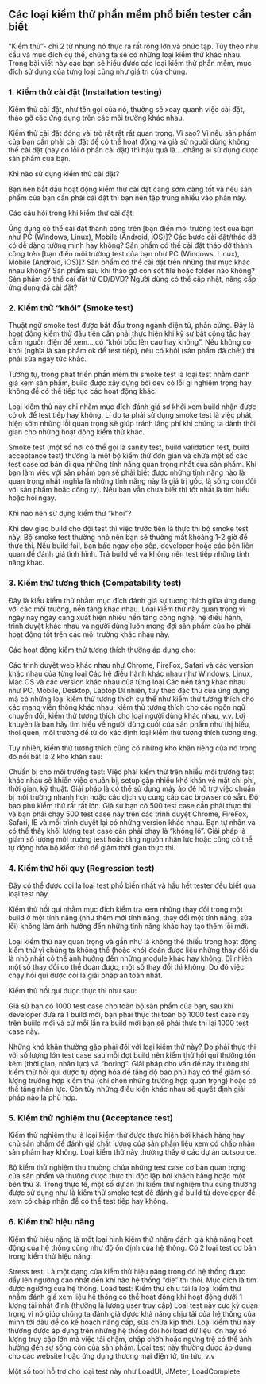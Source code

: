 ## Các loại kiểm thử phần mềm phổ biến tester cần biết  

“Kiểm thử”- chỉ 2 từ nhưng nó thực ra rất rộng lớn và phức tạp. Tùy theo nhu cầu và mục đích cụ thể, chúng ta sẽ có những loại kiểm thử khác nhau. Trong bài viết này các bạn sẽ hiểu được các loại kiểm thử phần mềm, mục đích sử dụng của từng loại cũng như giá trị của chúng.



### 1. Kiểm thử cài đặt (Installation testing)

Kiểm thử cài đặt, như tên gọi của nó, thường sẽ xoay quanh việc cài đặt, tháo gỡ các ứng dụng trên các môi trường khác nhau.

Kiểm thử cài đặt đóng vài trò rất rất rất quan trọng. Vì sao? Vì nếu sản phẩm của bạn cần phải cài đặt để có thể hoạt động và giả sử người dùng không thể cài đặt (hay có lỗi ở phần cài đặt) thì hậu quả là….chẳng ai sử dụng được sản phẩm của bạn.

Khi nào sử dụng kiểm thử cài đặt?

Bạn nên bắt đầu hoạt động kiểm thử cài đặt càng sớm càng tốt và nếu sản phẩm của bạn cần phải cài đặt thì bạn nên tập trung nhiều vào phần này.

Các câu hỏi trong khi kiểm thử cài đặt:

Ứng dụng có thể cài đặt thành công trên [bạn điền môi trường test của bạn như PC (Windows, Linux), Mobile (Android, iOS)]?
Các bước cài đặt/tháo dỡ có dễ dàng tường minh hay không?
Sản phẩm có thể cài đặt tháo dỡ thành công trên [bạn điền môi trường test của bạn như PC (Windows, Linux), Mobile (Android, iOS)]?
Sản phẩm có thể cài đặt trên những thư mục khác nhau không?
Sản phẩm sau khi tháo gỡ còn sót file hoặc folder nào không?
Sản phẩm có thể cài đặt từ CD/DVD?
Người dùng có thể cập nhật, nâng cấp ứng dụng đã cài đặt? 
### 2. Kiểm thử “khói” (Smoke test)

Thuật ngữ smoke test được bắt đầu trong ngành điện tử, phần cứng. Đây là hoạt động kiểm thử đầu tiên cần phải thực hiện khi kỹ sư bật công tắc hay cắm nguồn điện để xem….có “khói bốc lên cao hay không”. Nếu không có khói (nghĩa là sản phẩm ok để test tiếp), nếu có khói (sản phẩm đã chết) thì phải sửa ngay tức khắc.

Tương tự, trong phát triển phần mềm thì smoke test là loại test nhằm đánh giá xem sản phẩm, build được xây dựng bởi dev có lỗi gì nghiêm trọng hay không để có thể tiếp tục các hoạt động khác.

Loại kiểm thử này chỉ nhằm mục đích đánh giá sơ khởi xem build nhận được có ok để test tiếp hay không. Lí do ta phải sử dụng smoke test là việc phát hiện sớm những lỗi quan trọng sẽ giúp tránh lãng phí khi chúng ta dành thời gian cho những hoạt đông kiểm thử khác.

Smoke test (một số nơi có thể gọi là sanity test, build validation test, build acceptance test) thường là một bộ kiểm thử đơn giản và chứa một số các test case cơ bản đi qua những tính năng quan trọng nhất của sản phẩm. Khi bạn làm việc với sản phẩm bạn sẽ phải biết được những tính năng nào là quan trọng nhất (nghĩa là những tính năng này là giá trị gốc, là sống còn đối với sản phẩm hoặc công ty). Nếu bạn vẫn chưa biết thì tốt nhất là tìm hiểu hoặc hỏi ngay.

Khi nào nên sử dụng kiểm thử “khói”?

Khi dev giao build cho đội test thì việc trước tiên là thực thi bộ smoke test này. Bộ smoke test thường nhỏ nên bạn sẽ thường mất khoảng 1-2 giờ để thực thi. Nếu build fail, bạn báo ngay cho sếp, developer hoặc các bên liên quan để đánh giá tình hình. Trả build về và không nên test tiếp những tính năng khác.

### 3. Kiểm thử tương thích (Compatability test)

Đây là kiểu kiểm thử nhằm mục đích đánh giá sự tương thích giữa ứng dụng với các môi trường, nền tảng khác nhau. Loại kiểm thử này quan trọng vì ngày nay ngày càng xuất hiện nhiều nền tảng công nghệ, hệ điều hành, trình duyệt khác nhau và người dùng luôn mong đợi sản phẩm của họ phải hoạt động tốt trên các môi trường khác nhau này.

Các hoạt động kiểm thử tương thích thường áp dụng cho:

Các trình duyệt web khác nhau như Chrome, FireFox, Safari và các version khác nhau của từng loại
Các hệ điều hành khác nhau như Windows, Linux, Mac OS và các version khác nhau của từng loại
Các nền tảng khác nhau như PC, Mobile, Desktop, Laptop
Dĩ nhiên, tùy theo đặc thù của ứng dụng mà có những loại kiểm thử tương thích cụ thể như kiểm thử tương thích cho các mạng viễn thông khác nhau, kiểm thử tương thích cho các ngôn ngữ chuyển đổi, kiểm thử tương thích cho loại người dùng khác nhau, v.v. Lời khuyên là bạn hãy tìm hiểu về người dùng cuối của sản phẩm như thị hiếu, thói quen, môi trường để từ đó xác định loại kiểm thử tương thích tương ứng.

Tuy nhiên, kiểm thử tương thích cũng có những khó khăn riêng của nó trong đó nổi bật là 2 khó khăn sau:

Chuẩn bị cho môi trường test: Việc phải kiểm thử trên nhiều môi trường test khác nhau sẽ khiến việc chuẩn bị, setup gặp nhiều khó khăn về mặt chi phí, thời gian, kỹ thuật. Giải pháp là có thể sử dụng máy ảo để hỗ trợ việc chuẩn bị môi trường nhanh hơn hoặc các dịch vụ cung cấp các browser có sẵn.
Độ bao phủ kiểm thử rất rất lớn. Giả sử bạn có 500 test case cần phải thực thi và bạn phải chạy 500 test case này trên các trình duyệt Chrome, FireFox, Safari, IE và mỗi trình duyệt lại có những version khác nhau. Bạn tự nhân và có thể thấy khối lượng test case cần phải chạy là “khổng lồ”. Giải pháp là giảm số lượng môi trường test hoặc tăng nguồn nhân lực hoặc cũng có thể tự động hóa bộ kiểm thử để giảm thời gian thực thi.
### 4. Kiểm thử hồi quy (Regression test)

Đây có thể được coi là loại test phổ biến nhất và hầu hết tester đều biết qua loại test này.

Kiểm thử hồi qui nhằm mục đích kiểm tra xem những thay đổi trong một build ở một tính năng (như thêm mới tính năng, thay đổi một tính năng, sửa lỗi) không làm ảnh hưởng đến những tính năng khác hay tạo thêm lỗi mới.

Loại kiểm thử này quan trọng và gần như là không thể thiếu trong hoạt động kiểm thử vì chúng ta không thể (hoặc khó) đoán được liệu những thay đổi dù là nhỏ nhất có thể ảnh hưởng đến những module khác hay không. Dĩ nhiên một số thay đổi có thể đoán được, một số thay đổi thì không. Do đó việc chạy hồi qui được coi là giải pháp an toàn nhất.

Kiểm thử hồi qui được thực thi như sau:

Giả sử bạn có 1000 test case cho toàn bộ sản phẩm của bạn, sau khi developer đưa ra 1 build mới, bạn phải thực thi toàn bộ 1000 test case này trên buiild mới và cứ mỗi lần ra build mới bạn sẽ phải thực thi lại 1000 test case này.

Những khó khăn thường gặp phải đối với loại kiểm thử này? Do phải thực thi với số lượng lớn test case sau mỗi đợt build nên kiểm thử hồi qui thường tốn kém (thời gian, nhân lực) và “boring”. Giải pháp cho vấn đề này thường thì kiểm thử hồi qui được tự động hóa để tăng độ bao phủ hay có thể giảm số lượng trường hợp kiểm thử (chỉ chọn những trường hợp quan trọng) hoặc có thể tăng nhân lực. Còn tùy những điều kiện khác nhau sẽ quyết định giải pháp nào là phù hợp.

### 5. Kiểm thử nghiệm thu (Acceptance test)

Kiểm thử nghiệm thu là loại kiểm thử được thực hiện bởi khách hàng hay chủ sản phẩm để đánh giá chất lượng của sản phẩm liệu xem có chấp nhận sản phẩm hay không. Loại kiểm thử này thường thấy ở các dự án outsource.

Bộ kiểm thử nghiệm thu thường chứa những test case cơ bản quan trọng của sản phẩm và thường được thực thi độc lập bởi khách hàng hoặc một bên thứ 3. Trong thực tế, một số dự án thì kiểm thử nghiệm thu cũng thường được sử dụng như là kiểm thử smoke test để đánh giá build từ developer để xem có chấp nhận để có thể test tiếp hay không.

### 6. Kiểm thử hiệu năng

Kiểm thử hiệu năng là một loại hình kiểm thử nhằm đánh giá khả năng hoạt động của hệ thống cũng như độ ổn định của hệ thống. Có 2 loại test cơ bản trong kiểm thử hiệu năng:

Stress test: Là một dạng của kiểm thử hiệu năng trong đó hệ thống được đẩy lên ngưỡng cao nhất đến khi nào hệ thống “die” thì thôi. Mục đích là tìm được ngưỡng của hệ thống.
Load test: Kiểm thử chịu tải là loại kiểm thử nhằm đánh giá xem liệu hệ thống có thể hoat động khi hoạt động dưới 1 lượng tải nhất định (thường là lượng user truy cập)
Loại test này cực kỳ quan trọng vì nó giúp chúng ta đánh giá được khả năng chịu tải của hệ thống của mình tới đâu để có kế hoạch nâng cấp, sửa chữa kịp thời. Loại kiểm thử này thường được áp dụng trên những hệ thống đòi hỏi load dữ liệu lớn hay số lượng truy cập lớn mà việc tải chậm, chập chờn hoặc ngưng trệ có thể ảnh hưởng đến sự sống còn của sản phẩm. Loại test này thường được áp dụng cho các website hoặc ứng dụng thương mại điện tử, tin tức, v.v

Một số tool hỗ trợ cho loại test này như LoadUI, JMeter, LoadComplete.